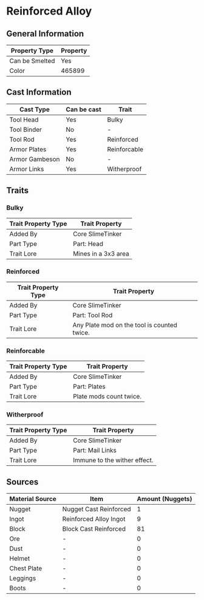 # Reinforced Alloy

## General Information

| Property Type  | Property |
| -------------- | -------- |
| Can be Smelted | Yes      |
| Color          | 465899   |

## Cast Information

| Cast Type      | Can be cast | Trait        |
| -------------- | ----------- | ------------ |
| Tool Head      | Yes         | Bulky        |
| Tool Binder    | No          | -            |
| Tool Rod       | Yes         | Reinforced   |
| Armor Plates   | Yes         | Reinforcable |
| Armor Gambeson | No          | -            |
| Armor Links    | Yes         | Witherproof  |

## Traits

### Bulky

| Trait Property Type | Trait Property      |
| ------------------- | ------------------- |
| Added By            | Core SlimeTinker    |
| Part Type           | Part: Head          |
| Trait Lore          | Mines in a 3x3 area |

### Reinforced

| Trait Property Type | Trait Property                              |
| ------------------- | ------------------------------------------- |
| Added By            | Core SlimeTinker                            |
| Part Type           | Part: Tool Rod                              |
| Trait Lore          | Any Plate mod on the tool is counted twice. |

### Reinforcable

| Trait Property Type | Trait Property          |
| ------------------- | ----------------------- |
| Added By            | Core SlimeTinker        |
| Part Type           | Part: Plates            |
| Trait Lore          | Plate mods count twice. |

### Witherproof

| Trait Property Type | Trait Property               |
| ------------------- | ---------------------------- |
| Added By            | Core SlimeTinker             |
| Part Type           | Part: Mail Links             |
| Trait Lore          | Immune to the wither effect. |

## Sources

| Material Source | Item                   | Amount (Nuggets) |
| --------------- | ---------------------- | ---------------- |
| Nugget          | Nugget Cast Reinforced | 1                |
| Ingot           | Reinforced Alloy Ingot | 9                |
| Block           | Block Cast Reinforced  | 81               |
| Ore             | -                      | 0                |
| Dust            | -                      | 0                |
| Helmet          | -                      | 0                |
| Chest Plate     | -                      | 0                |
| Leggings        | -                      | 0                |
| Boots           | -                      | 0                |
